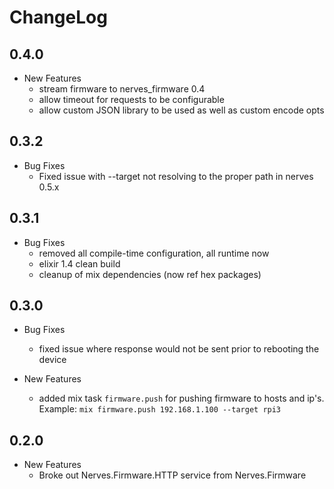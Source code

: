 # ChangeLog

## 0.4.0

* New Features
  * stream firmware to nerves_firmware 0.4
  * allow timeout for requests to be configurable
  * allow custom JSON library to be used as well as custom encode opts

## 0.3.2

* Bug Fixes
  * Fixed issue with --target not resolving to the proper path in nerves 0.5.x

## 0.3.1

* Bug Fixes
  * removed all compile-time configuration, all runtime now
  * elixir 1.4 clean build
  * cleanup of mix dependencies (now ref hex packages)

## 0.3.0

* Bug Fixes
  * fixed issue where response would not be sent prior to rebooting the device

* New Features
  * added mix task `firmware.push` for pushing firmware to hosts and ip's. Example: `mix firmware.push 192.168.1.100 --target rpi3`

## 0.2.0

* New Features
  * Broke out Nerves.Firmware.HTTP service from Nerves.Firmware

